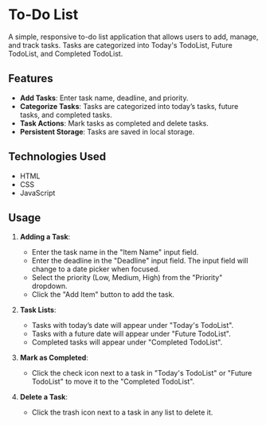 # To-Do List

A simple, responsive to-do list application that allows users to add, manage, and track tasks. Tasks are categorized into Today's TodoList, Future TodoList, and Completed TodoList.

## Features

- **Add Tasks**: Enter task name, deadline, and priority.
- **Categorize Tasks**: Tasks are categorized into today’s tasks, future tasks, and completed tasks.
- **Task Actions**: Mark tasks as completed and delete tasks.
- **Persistent Storage**: Tasks are saved in local storage.

## Technologies Used

- HTML
- CSS
- JavaScript

## Usage

1. **Adding a Task**:
   - Enter the task name in the "Item Name" input field.
   - Enter the deadline in the "Deadline" input field. The input field will change to a date picker when focused.
   - Select the priority (Low, Medium, High) from the "Priority" dropdown.
   - Click the "Add Item" button to add the task.

2. **Task Lists**:
   - Tasks with today’s date will appear under "Today's TodoList".
   - Tasks with a future date will appear under "Future TodoList".
   - Completed tasks will appear under "Completed TodoList".

3. **Mark as Completed**:
   - Click the check icon next to a task in "Today's TodoList" or "Future TodoList" to move it to the "Completed TodoList".

4. **Delete a Task**:
   - Click the trash icon next to a task in any list to delete it.